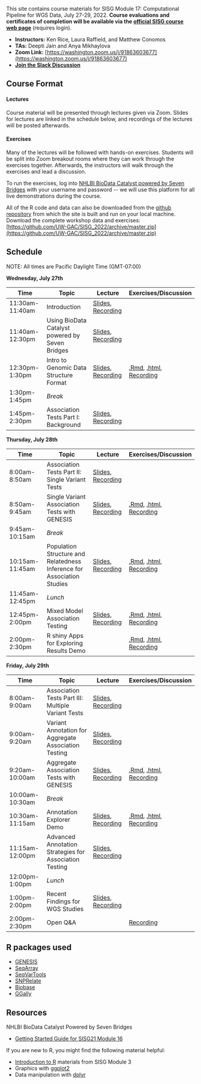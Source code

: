 This site contains course materials for SISG Module 17: Computational Pipeline for WGS Data, July 27-29, 2022. **Course evaluations and certificates of completion will be available via the [official SISG course web page](https://si.biostat.washington.edu/courses/SM2217)** (requires login).

- **Instructors:** Ken Rice, Laura Raffield, and Matthew Conomos
- **TAs:** Deepti Jain and Anya Mikhaylova
- **Zoom Link:** [https://washington.zoom.us/j/91863603677](https://washington.zoom.us/j/91863603677)
- **[Join the Slack Discussion](https://uwbiostatisticssisg.slack.com/archives/C03KLGG4XRV)**

## Course Format

#### Lectures
Course material will be presented through lectures given via Zoom. Slides for lectures are linked in the schedule below, and recordings of the lectures will be posted afterwards.

#### Exercises
Many of the lectures will be followed with hands-on exercises. Students will be split into Zoom breakout rooms where they can work through the exercises together. Afterwards, the instructors will walk through the exercises and lead a discussion.

To run the exercises, log into [NHLBI BioData Catalyst powered by Seven Bridges](https://platform.sb.biodatacatalyst.nhlbi.nih.gov) with your username and password -- we will use this platform for all live demonstrations during the course.

All of the R code and data can also be downloaded from the [github repository](https://github.com/UW-GAC/SISG_2022) from which the site is built and run on your local machine. Download the complete workshop data and exercises: [https://github.com/UW-GAC/SISG_2022/archive/master.zip](https://github.com/UW-GAC/SISG_2022/archive/master.zip)


## Schedule

NOTE: All times are Pacific Daylight Time (GMT-07:00)

**Wednesday, July 27th**

| Time | Topic | Lecture | Exercises/Discussion |
| --- | --- | --- | --- |
| 11:30am-11:40am | Introduction | [Slides](), [Recording]() | |
| 11:40am-12:30pm | Using BioData Catalyst powered by Seven Bridges | [Slides](), [Recording]() | |
| 12:30pm-1:30pm | Intro to Genomic Data Structure Format | [Slides](https://drive.google.com/file/d/1SpB4X5dBxKlCsLfQqAB6lm0cnnNbiEPJ/view?usp=sharing), [Recording]() | [.Rmd](https://github.com/UW-GAC/SISG_2022/blob/main/01_gds_intro.Rmd), [.html](https://htmlpreview.github.io/?https://github.com/UW-GAC/SISG_2022/blob/main/01_gds_intro.html), [Recording]() |
| 1:30pm-1:45pm | _Break_ | | |
| 1:45pm-2:30pm | Association Tests Part I: Background | [Slides](https://drive.google.com/file/d/13zwtz8ZEK5LqglkbZjf4OSf2GPPCRmoG/view?usp=sharing), [Recording]() | |

**Thursday, July 28th**

| Time | Topic | Lecture | Exercises/Discussion |
| --- | --- | --- | --- |
| 8:00am-8:50am | Association Tests Part II: Single Variant Tests | [Slides](https://drive.google.com/file/d/13zwtz8ZEK5LqglkbZjf4OSf2GPPCRmoG/view?usp=sharing), [Recording]() | |
| 8:50am-9:45am | Single Variant Association Tests with GENESIS | [Slides](https://drive.google.com/file/d/1bF5fFQMrrWt1SdQyBdpgUW8Hnpbld451/view?usp=sharing), [Recording]() | [.Rmd](https://github.com/UW-GAC/SISG_2022/blob/main/02_single_variant_tests.Rmd), [.html](https://htmlpreview.github.io/?https://github.com/UW-GAC/SISG_2022/blob/main/02_single_variant_tests.html), [Recording]() |
| 9:45am-10:15am | _Break_ | | |
| 10:15am-11:45am | Population Structure and Relatedness <br /> Inference for Association Studies | [Slides](https://drive.google.com/file/d/1o8cueO0dwVn_PP3TQgceu0tabwjpqOfg/view?usp=sharing), [Recording]() | [.Rmd](https://github.com/UW-GAC/SISG_2022/blob/main/03_pop_structure_relatedness.Rmd), [.html](https://htmlpreview.github.io/?https://github.com/UW-GAC/SISG_2022/blob/main/03_pop_structure_relatedness.html), [Recording]() |
| 11:45am-12:45pm | _Lunch_ | | |
| 12:45pm-2:00pm | Mixed Model Association Testing | [Slides](https://drive.google.com/file/d/15F4ZDUs575MqZ3VwBef4W_3lLcNhEmIo/view?usp=sharing), [Recording]() | [.Rmd](https://github.com/UW-GAC/SISG_2022/blob/main/04_mixed_models.Rmd), [.html](https://htmlpreview.github.io/?https://github.com/UW-GAC/SISG_2022/blob/main/04_mixed_models.html), [Recording]() |
| 2:00pm-2:30pm | R shiny Apps for Exploring Results Demo | | [.Rmd](https://github.com/UW-GAC/SISG_2022/blob/main/05_exploring_association_results.Rmd), [.html](https://htmlpreview.github.io/?https://github.com/UW-GAC/SISG_2022/blob/main/05_exploring_association_results.html), [Recording]() |

**Friday, July 29th**

| Time | Topic | Lecture | Exercises/Discussion |
| --- | --- | --- | --- |
| 8:00am-9:00am | Association Tests Part III: Multiple Variant Tests | [Slides](https://drive.google.com/file/d/13zwtz8ZEK5LqglkbZjf4OSf2GPPCRmoG/view?usp=sharing), [Recording]() | |
| 9:00am-9:20am | Variant Annotation for Aggregate Association Testing  | [Slides](), [Recording]() | |
| 9:20am-10:00am | Aggregate Association Tests with GENESIS | [Slides](https://drive.google.com/file/d/13o-7MrSFmWS4bie8hrBIXHKGiWZa3HFi/view?usp=sharing), [Recording]() | [.Rmd](https://github.com/UW-GAC/SISG_2022/blob/main/06_aggregate_tests.Rmd), [.html](https://htmlpreview.github.io/?https://github.com/UW-GAC/SISG_2022/blob/main/06_aggregate_tests.html), [Recording]() |
| 10:00am-10:30am | _Break_ | | |
| 10:30am-11:15am | Annotation Explorer Demo | [Slides](), [Recording]() | [.Rmd](https://github.com/UW-GAC/SISG_2022/blob/main/07_annotation_explorer.Rmd), [.html](https://htmlpreview.github.io/?https://github.com/UW-GAC/SISG_2022/blob/main/07_annotation_explorer.html), [Recording]() |
| 11:15am-12:00pm | Advanced Annotation Strategies for Association Testing | [Slides](https://drive.google.com/file/d/142SSmVz99uHVimXKsKoK1Nh2TFWKrt-u/view?usp=sharing), [Recording]() |  |
| 12:00pm-1:00pm | _Lunch_ | | |
| 1:00pm-2:00pm | Recent Findings for WGS Studies | [Slides](https://drive.google.com/file/d/1tvJ317L_Dnx3VjN29RhCCgIyMXkkV4lL/view?usp=sharing), [Recording]() |  |
| 2:00pm-2:30pm | Open Q&A | | [Recording]() |


## R packages used

- [GENESIS](http://bioconductor.org/packages/release/bioc/html/GENESIS.html)
- [SeqArray](http://bioconductor.org/packages/release/bioc/html/SeqArray.html)
- [SeqVarTools](http://bioconductor.org/packages/release/bioc/html/SeqVarTools.html)
- [SNPRelate](http://bioconductor.org/packages/release/bioc/html/SNPRelate.html)
- [Biobase](https://bioconductor.org/packages/release/bioc/html/Biobase.html)
- [GGally](https://cran.r-project.org/web/packages/GGally)


## Resources

NHLBI BioData Catalyst Powered by Seven Bridges

- [Getting Started Guide for SISG21 Module 16](https://drive.google.com/file/d/1LMlzot2GXPKCRmLH6BtsOi9PxKAoohYT/view?usp=sharing)

If you are new to R, you might find the following material helpful:

- [Introduction to R](http://faculty.washington.edu/kenrice/rintro/) materials from SISG Module 3
- Graphics with [ggplot2](https://ggplot2.tidyverse.org/)
- Data manipulation with [dplyr](http://dplyr.tidyverse.org/)
